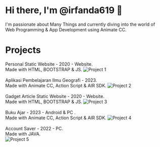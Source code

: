 # Hi there, I'm @irfanda619 👋

I'm passionate about Many Things and currently diving into the world of Web Programming & App Development using Animate CC.

# Projects
Personal Static Website - 2020 - Website.<br>
Made with HTML, BOOTSTRAP & JS.
![Project 1](https://i.postimg.cc/zGvjQfvV/personal-website.png)
<br><br>
Aplikasi Pembelajaran Ilmu Geografi - 2023.<br>
Made with Animate CC, Action Script & AIR SDK.
![Project 2](https://i.postimg.cc/nhgSQhyv/HOW-TO-landscape.jpg)
<br><br>
Gadget Article Static Website - 2020 - Website.<br>
Made with HTML, BOOTSTRAP & JS.
![Project 3](https://i.postimg.cc/2ycV0VR7/Vanzgadget.png)
<br><br>
Buku Ajar - 2023 - Android & PC .<br>
Made with Animate CC, Action Script & AIR SDK.
![Project 4](https://i.postimg.cc/sD917PJr/kingslayer-2.png)
<br><br>
Account Saver - 2022 - PC.<br>
Made with JAVA. <br>
![Project 5](https://i.postimg.cc/2SGbRdqw/kingslayer.png)


